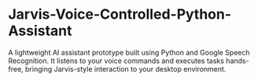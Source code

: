 # Jarvis-Voice-Controlled-Python-Assistant
A lightweight AI assistant prototype built using Python and Google Speech Recognition. It listens to your voice commands and executes tasks hands-free, bringing Jarvis-style interaction to your desktop environment.
